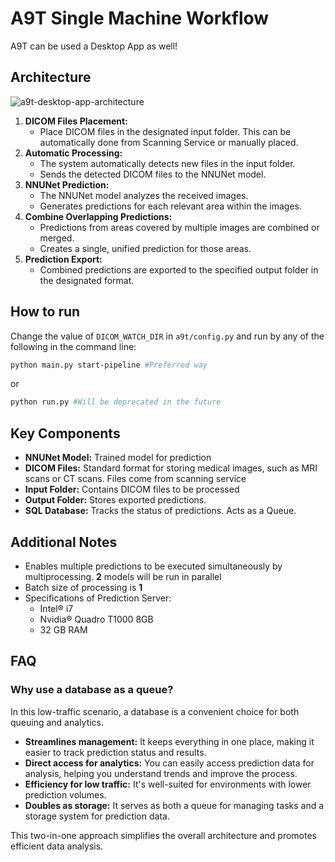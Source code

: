 # A9T Single Machine Workflow

A9T can be used a Desktop App as well!

## Architecture

![a9t-desktop-app-architecture](https://ik.imagekit.io/oj8f972s8/a9t/a9t-desktop-app-arch.drawio.png)

1. **DICOM Files Placement:**
   - Place DICOM files in the designated input folder. This can be automatically done from Scanning Service or manually placed.
2. **Automatic Processing:**
   - The system automatically detects new files in the input folder.
   - Sends the detected DICOM files to the NNUNet model.
3. **NNUNet Prediction:**
   - The NNUNet model analyzes the received images.
   - Generates predictions for each relevant area within the images.
4. **Combine Overlapping Predictions:**
   - Predictions from areas covered by multiple images are combined or merged.
   - Creates a single, unified prediction for those areas.
5. **Prediction Export:**
   - Combined predictions are exported to the specified output folder in the designated format.

## How to run

Change the value of `DICOM_WATCH_DIR` in `a9t/config.py` and run by any of the following in the command line:

```bash
python main.py start-pipeline #Preferred way
```

or

```bash
python run.py #Will be deprecated in the future
```

## Key Components

- **NNUNet Model:** Trained model for prediction
- **DICOM Files:** Standard format for storing medical images, such as MRI scans or CT scans. Files come from scanning service
- **Input Folder:** Contains DICOM files to be processed
- **Output Folder:** Stores exported predictions.
- **SQL Database:** Tracks the status of predictions. Acts as a Queue.

## Additional Notes

- Enables multiple predictions to be executed simultaneously by multiprocessing. **2** models will be run in parallel
- Batch size of processing is **1**
- Specifications of Prediction Server:
  - Intel® i7
  - Nvidia® Quadro T1000 8GB
  - 32 GB RAM

## FAQ

### Why use a database as a queue?

In this low-traffic scenario, a database is a convenient choice for both queuing and analytics.

- **Streamlines management:** It keeps everything in one place, making it easier to track prediction status and results.
- **Direct access for analytics:** You can easily access prediction data for analysis, helping you understand trends and improve the process.
- **Efficiency for low traffic:** It's well-suited for environments with lower prediction volumes.
- **Doubles as storage:** It serves as both a queue for managing tasks and a storage system for prediction data.

This two-in-one approach simplifies the overall architecture and promotes efficient data analysis.
